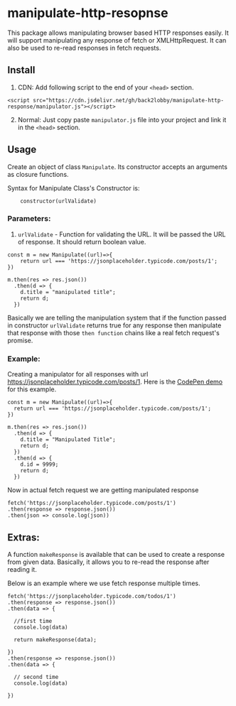 # **manipulate-http-resopnse**
This package allows manipulating browser based HTTP responses easily. It will support manipulating any response of fetch or XMLHttpRequest. It can also be used to re-read responses in fetch requests.

## **Install**
1. CDN: Add following script to the end of your `<head>` section.
```
<script src="https://cdn.jsdelivr.net/gh/back2lobby/manipulate-http-response/manipulator.js"></script>
```
2. Normal: Just copy paste `manipulator.js` file into your project and link it in the `<head>` section.
## **Usage**
Create an object of class `Manipulate`. Its constructor accepts an arguments as closure functions.

Syntax for Manipulate Class's Constructor is:

```
    constructor(urlValidate)
```

### Parameters:

1. `urlValidate` - Function for validating the URL. It will be passed the URL of response. It should return boolean value.

```
const m = new Manipulate((url)=>{
    return url === 'https://jsonplaceholder.typicode.com/posts/1';
})

m.then(res => res.json())
  .then(d => {
    d.title = "manipulated title";
    return d;
  })

```

Basically we are telling the manipulation system that if the function passed in constructor `urlValidate` returns true for any response then manipulate that response with those `then function` chains like a real fetch request's promise.

### **Example:**

Creating a manipulator for all responses with url https://jsonplaceholder.typicode.com/posts/1. Here is the [CodePen demo](https://codepen.io/back2lobby/pen/bGgmJaQ?editors=1011) for this example.

```
const m = new Manipulate((url)=>{
  return url === 'https://jsonplaceholder.typicode.com/posts/1';
})

m.then(res => res.json())
  .then(d => {
    d.title = "Manipulated Title";
    return d;
  })
  .then(d => {
    d.id = 9999;
    return d;
  })
```

Now in actual fetch request we are getting manipulated response

```
fetch('https://jsonplaceholder.typicode.com/posts/1')
.then(response => response.json())
.then(json => console.log(json))
```

## Extras:

A function `makeResponse` is available that can be used to create a response from given data. Basically, it allows you to re-read the response after reading it.

Below is an example where we use fetch response multiple times.

```
fetch('https://jsonplaceholder.typicode.com/todos/1')
.then(response => response.json())
.then(data => {

  //first time
  console.log(data)

  return makeResponse(data);

})
.then(response => response.json())
.then(data => {

  // second time
  console.log(data)

})
```
